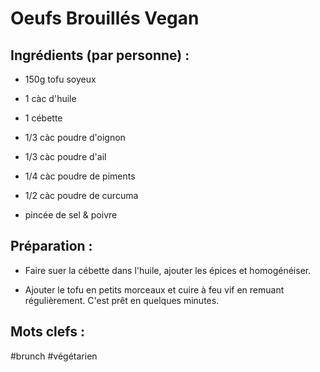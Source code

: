 Oeufs Brouillés Vegan
=======

Ingrédients (par personne) :
-------------

- 150g tofu soyeux
- 1 càc d'huile
- 1 cébette

- 1/3 càc poudre d'oignon
- 1/3 càc poudre d'ail
- 1/4 càc poudre de piments
- 1/2 càc poudre de curcuma
- pincée de sel & poivre

Préparation :
-------------

- Faire suer la cébette dans l'huile, ajouter les épices
  et homogénéiser.

- Ajouter le tofu en petits morceaux et cuire à feu vif
  en remuant régulièrement. C'est prêt en quelques minutes.

Mots clefs :
----------------

#brunch
#végétarien
